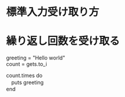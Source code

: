 # 標準入力受け取り方  

# 繰り返し回数を受け取る  
greeting = "Hello world"  
count = gets.to_i  

count.times do  
　puts greeting  
end  

